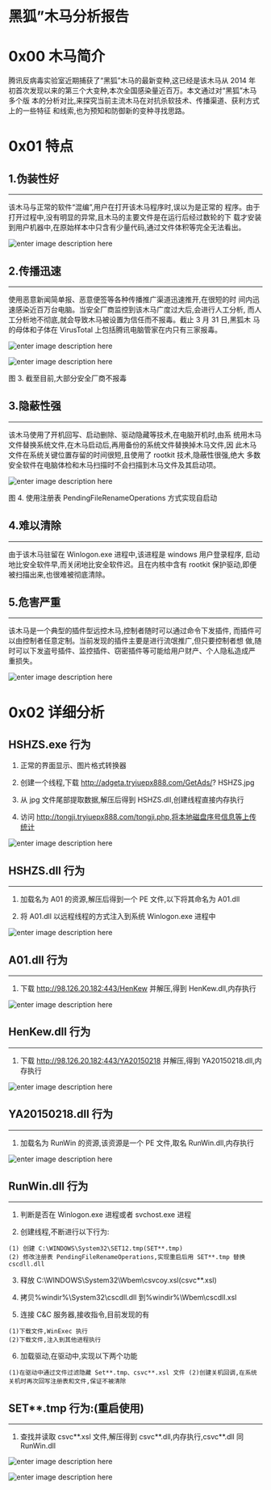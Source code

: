 # 黑狐”木马分析报告

0x00 木马简介
=====

腾讯反病毒实验室近期捕获了“黑狐”木马的最新变种,这已经是该木马从 2014 年初首次发现以来的第三个大变种,本次全国感染量近百万。本文通过对“黑狐”木马多个版 本的分析对比,来探究当前主流木马在对抗杀软技术、传播渠道、获利方式上的一些特征 和线索,也为预知和防御新的变种寻找思路。

0x01 特点
=====

1.伪装性好
------

* * *

该木马与正常的软件“混编”,用户在打开该木马程序时,误以为是正常的 程序。由于打开过程中,没有明显的异常,且木马的主要文件是在运行后经过数轮的下 载才安装到用户机器中,在原始样本中只含有少量代码,通过文件体积等完全无法看出。

![enter image description here](http://drops.javaweb.org/uploads/images/dd9b38e06ead688d2e3f7a1ada913663d6ed0b19.jpg)

2.传播迅速
------

* * *

使用恶意新闻简单报、恶意便签等各种传播推广渠道迅速推开,在很短的时 间内迅速感染近百万台电脑。当安全厂商监控到该木马广度过大后,会进行人工分析, 而人工分析地不彻底,就会导致木马被设置为信任而不报毒。截止 3 月 31 日,黑狐木 马的母体和子体在 VirusTotal 上包括腾讯电脑管家在内只有三家报毒。

![enter image description here](http://drops.javaweb.org/uploads/images/00195abd27e6aee6ee5fa11cdf2835a5ab796aa4.jpg)

![enter image description here](http://drops.javaweb.org/uploads/images/8f9ed8f713ad1003a97c1759532f87a9d3864ceb.jpg)

图 3. 截至目前,大部分安全厂商不报毒

3.隐蔽性强
------

* * *

该木马使用了开机回写、启动删除、驱动隐藏等技术,在电脑开机时,由系 统用木马文件替换系统文件,在木马启动后,再用备份的系统文件替换掉木马文件,因 此木马文件在系统关键位置存留的时间很短,且使用了 rootkit 技术,隐蔽性很强,绝大 多数安全软件在电脑体检和木马扫描时不会扫描到木马文件及其启动项。

![enter image description here](http://drops.javaweb.org/uploads/images/d2fbec63159b0968024a0d134c3972246f3a38cc.jpg)

图 4. 使用注册表 PendingFileRenameOperations 方式实现自启动

4.难以清除
------

* * *

由于该木马驻留在 Winlogon.exe 进程中,该进程是 windows 用户登录程序, 启动地比安全软件早,而关闭地比安全软件迟。且在内核中含有 rootkit 保护驱动,即便 被扫描出来,也很难被彻底清除。

5.危害严重
------

* * *

该木马是一个典型的插件型远控木马,控制者随时可以通过命令下发插件, 而插件可以由控制者任意定制。当前发现的插件主要是进行流氓推广,但只要控制者想 做,随时可以下发盗号插件、监控插件、窃密插件等可能给用户财产、个人隐私造成严 重损失。

![enter image description here](http://drops.javaweb.org/uploads/images/41cafa1f37fcad2b405ac5b2615b17076ce9eae5.jpg)

0x02 详细分析
=====

HSHZS.exe 行为
------------

1) 正常的界面显示、图片格式转换器

2) 创建一个线程,下载 http://adgeta.tryiuepx888.com/GetAds/? HSHZS.jpg

3) 从 jpg 文件尾部提取数据,解压后得到 HSHZS.dll,创建线程直接内存执行

4) 访问 http://tongji.tryiuepx888.com/tongji.php,将本地磁盘序号信息等上传统计

![enter image description here](http://drops.javaweb.org/uploads/images/339655cbb2edb4c0cffae758108ae1f1a11aac45.jpg)

HSHZS.dll 行为
------------

* * *

1) 加载名为 A01 的资源,解压后得到一个 PE 文件,以下将其命名为 A01.dll

2) 将 A01.dll 以远程线程的方式注入到系统 Winlogon.exe 进程中

![enter image description here](http://drops.javaweb.org/uploads/images/82b9263e2f1df44e79135c66537a13e84b1bb1ac.jpg)

A01.dll 行为
----------

* * *

1) 下载 http://98.126.20.182:443/HenKew 并解压,得到 HenKew.dll,内存执行

![enter image description here](http://drops.javaweb.org/uploads/images/b7103fe0e2851344bdad2ef0962906733b7deac5.jpg)

HenKew.dll 行为
-------------

* * *

1) 下载 http://98.126.20.182:443/YA20150218 并解压,得到 YA20150218.dll,内存执行

![enter image description here](http://drops.javaweb.org/uploads/images/76b43e14c10cfa6eec754bb29217c2bea6513996.jpg)

YA20150218.dll 行为
-----------------

* * *

1) 加载名为 RunWin 的资源,该资源是一个 PE 文件,取名 RunWin.dll,内存执行

![enter image description here](http://drops.javaweb.org/uploads/images/15e7edbb25b1dfbe002aec56886b85e100707924.jpg)

RunWin.dll 行为
-------------

* * *

1) 判断是否在 Winlogon.exe 进程或者 svchost.exe 进程

2) 创建线程,不断进行以下行为:

```
(1) 创建 C:\WINDOWS\System32\SET12.tmp(SET**.tmp)
(2) 修改注册表 PendingFileRenameOperations,实现重启后用 SET**.tmp 替换cscdll.dll

```

3) 释放 C:\WINDOWS\System32\Wbem\csvcoy.xsl(csvc**.xsl)

4) 拷贝%windir%\System32\cscdll.dll 到%windir%\Wbem\cscdll.xsl

5) 连接 C&C 服务器,接收指令,目前发现的有

```
(1)下载文件,WinExec 执行
(2)下载文件,注入到其他进程执行

```

6) 加载驱动,在驱动中,实现以下两个功能

```
(1)在驱动中通过文件过滤隐藏 Set**.tmp、csvc**.xsl 文件 (2)创建关机回调,在系统关机时再次回写注册表和文件,保证不被清除

```

SET**.tmp 行为:(重启使用)
-------------------

* * *

1) 查找并读取 csvc**.xsl 文件,解压得到 csvc**.dll,内存执行,csvc**.dll 同 RunWin.dll

![enter image description here](http://drops.javaweb.org/uploads/images/796b12a2da948cb07f64e236e2bce58922f653e1.jpg)

![enter image description here](http://drops.javaweb.org/uploads/images/c34db99c8bf0506492bb902fcdca91e1b5a51f91.jpg)